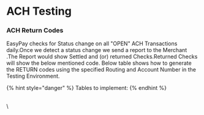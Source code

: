 # ACH Testing

### ACH Return Codes <a href="#ach-return-codes" id="ach-return-codes"></a>

EasyPay checks for Status change on all "OPEN" ACH Transactions daily.Once we detect a status change we send a report to the Merchant .The Report would show Settled and (or) returned Checks.Returned Checks will show the below mentioned code. Below table shows how to generate the RETURN codes using the specified Routing and Account Number in the Testing Environment.

{% hint style="danger" %}
Tables to implement:&#x20;
{% endhint %}

\
\
